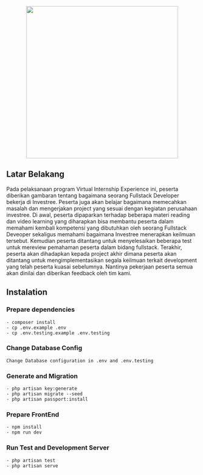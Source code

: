<p align="center">
    <a href="https://laravel.com" target="_blank">
        <img src="https://raw.githubusercontent.com/laravel/art/master/logo-lockup/5%20SVG/2%20CMYK/1%20Full%20Color/laravel-logolockup-cmyk-red.svg" width="400">
    </a>
</p>

## Latar Belakang

Pada pelaksanaan program Virtual Internship Experience ini, peserta diberikan gambaran tentang bagaimana seorang Fullstack Developer bekerja di Investree. Peserta juga akan belajar bagaimana memecahkan masalah dan mengerjakan project yang sesuai dengan kegiatan perusahaan investree. Di awal, peserta dipaparkan terhadap beberapa materi reading dan video learning yang diharapkan bisa membantu peserta dalam memahami kembali kompetensi yang dibutuhkan oleh seorang Fullstack Deveoper sekaligus memahami bagaimana Investree menerapkan keilmuan tersebut. Kemudian peserta ditantang untuk menyelesaikan beberapa test untuk mereview pemahaman peserta dalam bidang fullstack. Terakhir, peserta akan dihadapkan kepada project akhir dimana peserta akan ditantang untuk mengimplementasikan segala keilmuan terkait development yang telah peserta kuasai sebelumnya. Nantinya pekerjaan peserta semua akan dinilai dan diberikan feedback oleh tim kami. 

## Instalation

### Prepare dependencies
    - composer install
    - cp .env.example .env
    - cp .env.testing.example .env.testing

### Change Database Config
    Change Database configuration in .env and .env.testing 

### Generate and Migration
    - php artisan key:generate
    - php artisan migrate --seed
    - php artisan passport:install

### Prepare FrontEnd
    - npm install
    - npm run dev

### Run Test and Development Server
    - php artisan test
    - php artisan serve
